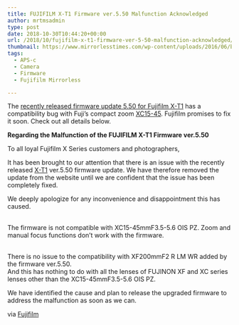 ```yaml
---
title: FUJIFILM X-T1 Firmware ver.5.50 Malfunction Acknowledged
author: mrtmsadmin
type: post
date: 2018-10-30T10:44:20+00:00
url: /2018/10/fujifilm-x-t1-firmware-ver-5-50-malfunction-acknowledged/
thumbnail: https://www.mirrorlesstimes.com/wp-content/uploads/2016/06/best-fujifilm-x-t1-lenses.jpg
tags:
  - APS-c
  - Camera
  - Firmware
  - Fujifilm Mirrorless

---
```

The <a href="https://www.dailycameranews.com/2018/10/new-firmware-updates-released-for-fujifilm-x-t2-x-h1-x-t1/" target="_blank" rel="noopener">recently released firmware update 5.50 for Fujifilm X-T1</a> has a compatibility bug with Fuji’s compact zoom <a href="https://amzn.to/2JpqXcM" target="_blank" rel="noopener">XC15-45</a>. Fujifilm promises to fix it soon. Check out all details below.

**Regarding the Malfunction of the FUJIFILM X-T1 Firmware ver.5.50**  
<!--more-->

To all loyal Fujifilm X Series customers and photographers,

It has been brought to our attention that there is an issue with the recently released <a href="https://amzn.to/2JshXnd" target="_blank" rel="noopener">X-T1</a> ver.5.50 firmware update. We have therefore removed the update from the website until we are confident that the issue has been completely fixed.

We deeply apologize for any inconvenience and disappointment this has caused.

_<Malfunction>_  
The firmware is not compatible with XC15-45mmF3.5-5.6 OIS PZ. Zoom and manual focus functions don’t work with the firmware.

_<Note>_  
There is no issue to the compatibility with XF200mmF2 R LM WR added by the firmware ver.5.50.  
And this has nothing to do with all the lenses of FUJINON XF and XC series lenses other than the XC15-45mmF3.5-5.6 OIS PZ.

We have identified the cause and plan to release the upgraded firmware to address the malfunction as soon as we can.

via <a href="http://www.fujifilm.com/news/n181029_02.html" target="_blank" rel="noopener">Fujifilm</a>